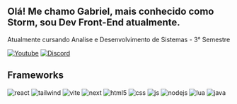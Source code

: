 ## Olá! Me chamo Gabriel, mais conhecido como Storm, sou Dev Front-End atualmente.
Atualmente cursando Analise e Desenvolvimento de Sistemas - 3° Semestre

[![Youtube](https://img.shields.io/badge/YouTube-FF0000?style=for-the-badge&logo=youtube&logoColor=white)](https://www.youtube.com/@storm1202)
[![Discord](https://img.shields.io/badge/Discord-7289DA?style=for-the-badge&logo=discord&logoColor=white)](https://discord.com/invite/vGEBB4Ee9d)
<!-- [![Instagram](https://img.shields.io/badge/Instagram-E4405F?style=for-the-badge&logo=instagram&logoColor=white)](https://instagram.com/volpini015) -->

## Frameworks

<div style="display: inline_block">
  <img align="center" alt="react" src="https://img.shields.io/badge/React-%2320232a.svg?logo=react&logoColor=%2361DAFB" />
  <img align="center" alt="tailwind" src="https://img.shields.io/badge/Tailwind%20CSS-%2338B2AC.svg?logo=tailwind-css&logoColor=white" />
  <img align="center" alt="vite" src="https://img.shields.io/badge/Vite-646CFF?logo=vite&logoColor=fff" />
  <img align="center" alt="next" src="https://img.shields.io/badge/Next.js-black?logo=next.js&logoColor=white" />
  <img align="center" alt="html5" src="https://img.shields.io/badge/HTML-%23E34F26.svg?logo=html5&logoColor=white" />
  <img align="center" alt="css" src="https://img.shields.io/badge/CSS-639?logo=css&logoColor=fff" />
  <img align="center" alt="js" src="https://img.shields.io/badge/JavaScript-F7DF1E?logo=javascript&logoColor=000" />
  <img align="center" alt="nodejs" src="https://img.shields.io/badge/Node.js-6DA55F?logo=node.js&logoColor=white" />
  <img align="center" alt="lua" src="https://img.shields.io/badge/Lua-%232C2D72.svg?logo=lua&logoColor=white" />
  <img align="center" alt="java" src="https://img.shields.io/badge/Java-%23ED8B00.svg?logo=openjdk&logoColor=white" />
</div><br/>
